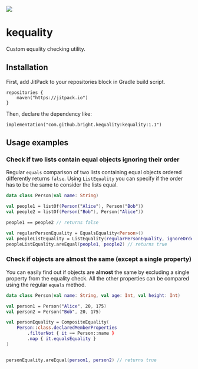 [![](https://jitpack.io/v/bright/kequality.svg)](https://jitpack.io/#bright/kequality)

# kequality #

Custom equality checking utility.

## Installation ##

First, add JitPack to your repositories block in Gradle build script.

```
repositories {
    maven("https://jitpack.io")
}
```

Then, declare the dependency like:
```
implementation("com.github.bright.kequality:kequality:1.1")
```

## Usage examples ##

### Check if two lists contain equal objects ignoring their order ###

Regular `equals` comparison of two lists containing equal objects ordered differently returns `false`.
Using `ListEquality` you can specify if the order has to be the same to consider the lists equal.

```kotlin
data class Person(val name: String)

val people1 = listOf(Person("Alice"), Person("Bob"))
val people2 = listOf(Person("Bob"), Person("Alice"))

people1 == people2 // returns false

val regularPersonEquality = EqualsEquality<Person>()
val peopleListEquality = ListEquality(regularPersonEquality, ignoreOrder = true)
peopleListEquality.areEqual(people1, people2) // returns true
```

### Check if objects are almost the same (except a single property) ###

You can easily find out if objects are **almost** the same by excluding a single property from the equality check.
All the other properties can be compared using the regular `equals` method.

```kotlin
data class Person(val name: String, val age: Int, val height: Int)

val person1 = Person("Alice", 20, 175)
val person2 = Person("Bob", 20, 175)

val personEquality = CompositeEquality(
    Person::class.declaredMemberProperties
        .filterNot { it == Person::name }
        .map { it.equalsEquality }
)


personEquality.areEqual(person1, person2) // returns true
```
